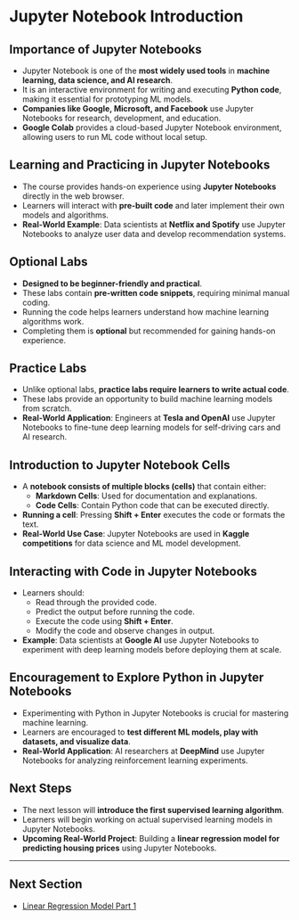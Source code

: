 # Jupyter Notebook Introduction

## Importance of Jupyter Notebooks
- Jupyter Notebook is one of the **most widely used tools** in **machine learning, data science, and AI research**.
- It is an interactive environment for writing and executing **Python code**, making it essential for prototyping ML models.
- **Companies like Google, Microsoft, and Facebook** use Jupyter Notebooks for research, development, and education.
- **Google Colab** provides a cloud-based Jupyter Notebook environment, allowing users to run ML code without local setup.

## Learning and Practicing in Jupyter Notebooks
- The course provides hands-on experience using **Jupyter Notebooks** directly in the web browser.
- Learners will interact with **pre-built code** and later implement their own models and algorithms.
- **Real-World Example**: Data scientists at **Netflix and Spotify** use Jupyter Notebooks to analyze user data and develop recommendation systems.

## Optional Labs
- **Designed to be beginner-friendly and practical**.
- These labs contain **pre-written code snippets**, requiring minimal manual coding.
- Running the code helps learners understand how machine learning algorithms work.
- Completing them is **optional** but recommended for gaining hands-on experience.

## Practice Labs
- Unlike optional labs, **practice labs require learners to write actual code**.
- These labs provide an opportunity to build machine learning models from scratch.
- **Real-World Application**: Engineers at **Tesla and OpenAI** use Jupyter Notebooks to fine-tune deep learning models for self-driving cars and AI research.

## Introduction to Jupyter Notebook Cells
- A **notebook consists of multiple blocks (cells)** that contain either:
  - **Markdown Cells**: Used for documentation and explanations.
  - **Code Cells**: Contain Python code that can be executed directly.
- **Running a cell**: Pressing **Shift + Enter** executes the code or formats the text.
- **Real-World Use Case**: Jupyter Notebooks are used in **Kaggle competitions** for data science and ML model development.

## Interacting with Code in Jupyter Notebooks
- Learners should:
  - Read through the provided code.
  - Predict the output before running the code.
  - Execute the code using **Shift + Enter**.
  - Modify the code and observe changes in output.
- **Example**: Data scientists at **Google AI** use Jupyter Notebooks to experiment with deep learning models before deploying them at scale.

## Encouragement to Explore Python in Jupyter Notebooks
- Experimenting with Python in Jupyter Notebooks is crucial for mastering machine learning.
- Learners are encouraged to **test different ML models, play with datasets, and visualize data**.
- **Real-World Application**: AI researchers at **DeepMind** use Jupyter Notebooks for analyzing reinforcement learning experiments.

## Next Steps
- The next lesson will **introduce the first supervised learning algorithm**.
- Learners will begin working on actual supervised learning models in Jupyter Notebooks.
- **Upcoming Real-World Project**: Building a **linear regression model for predicting housing prices** using Jupyter Notebooks.

---
## Next Section
- [Linear Regression Model Part 1](../Regression_Model/Linear_Regression_Model_Part_1.md)
